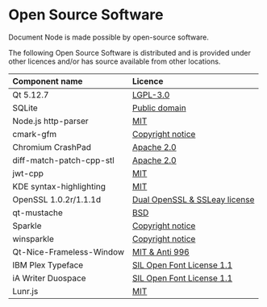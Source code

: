 ﻿# Open Source Software

Document Node is made possible by open-source software.

The following Open Source Software is distributed and is provided under other licences and/or has source available from other locations.

|  Component name  |  Licence  |
| :-- | :-- |
| Qt 5.12.7 | [LGPL-3.0](https://opensource.org/licenses/LGPL-3.0) |
| SQLite | [Public domain](https://www.sqlite.org/copyright.html) |
| Node.js http-parser | [MIT](https://opensource.org/licenses/MIT) |
| cmark-gfm | [Copyright notice](https://github.com/github/cmark-gfm/blob/master/COPYING) |
| Chromium CrashPad | [Apache 2.0](https://opensource.org/licenses/Apache-2.0) |
| diff-match-patch-cpp-stl | [Apache 2.0](https://opensource.org/licenses/Apache-2.0) |
| jwt-cpp | [MIT](https://opensource.org/licenses/MIT) |
| KDE syntax-highlighting | [MIT](https://opensource.org/licenses/MIT) |
| OpenSSL 1.0.2r/1.1.1d | [Dual OpenSSL & SSLeay license](https://www.openssl.org/source/license-openssl-ssleay.txt) |
| qt-mustache | [BSD](https://opensource.org/licenses/bsd-license.php) |
| Sparkle | [Copyright notice](https://github.com/sparkle-project/Sparkle/blob/master/LICENSE) |
| winsparkle | [Copyright notice](https://github.com/jiakuan/winsparkle/blob/master/COPYING) |
| Qt-Nice-Frameless-Window | [MIT & Anti 996](https://github.com/jiakuan/Qt-Nice-Frameless-Window/blob/master/LICENSE) |
| IBM Plex Typeface | [SIL Open Font License 1.1](https://github.com/jiakuan/iA-Fonts/blob/master/iA%20Writer%20Duospace/LICENSE.md) |
| iA Writer Duospace | [SIL Open Font License 1.1](https://github.com/jiakuan/iA-Fonts/blob/master/iA%20Writer%20Duospace/LICENSE.md) |
| Lunr.js | [MIT](https://opensource.org/licenses/MIT) |
